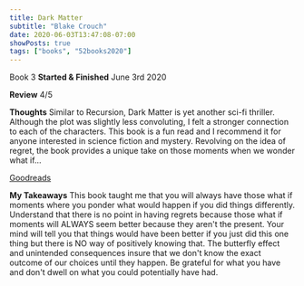```yaml
---
title: Dark Matter
subtitle: "Blake Crouch"
date: 2020-06-03T13:47:08-07:00
showPosts: true
tags: ["books", "52books2020"]
---
```

Book 3
**Started & Finished** June 3rd 2020

**Review** 4/5

**Thoughts**
Similar to Recursion, Dark Matter is yet another sci-fi thriller. Although the plot was slightly less convoluting, I felt a stronger connection to each of the characters. This book is a fun read and I recommend it for anyone interested in science fiction and mystery. Revolving on the idea of regret, the book provides a unique take on those moments when we wonder what if... 

[Goodreads](https://www.goodreads.com/book/show/27833670-dark-matter)

**My Takeaways**
This book taught me that you will always have those what if moments where you ponder what would happen if you did things differently. Understand that there is no point in having regrets because those what if moments will ALWAYS seem better because they aren't the present. Your mind will tell you that things would have been better if you just did this one thing but there is NO way of positively knowing that. The butterfly effect and unintended consequences insure that we don't know the exact outcome of our choices until they happen. Be grateful for what you have and don't dwell on what you could potentially have had. 